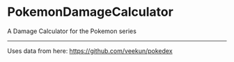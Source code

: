 # PokemonDamageCalculator
A Damage Calculator for the Pokemon series

---

Uses data from here: 
https://github.com/veekun/pokedex

